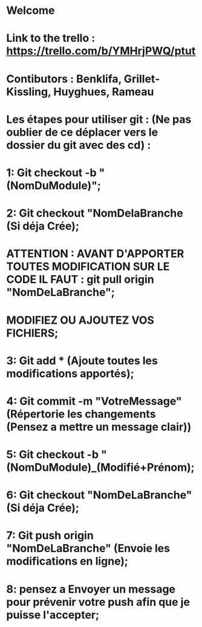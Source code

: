 # Welcome
# Link to the trello : https://trello.com/b/YMHrjPWQ/ptut
# Contibutors : Benklifa, Grillet-Kissling, Huyghues, Rameau
#
# Les étapes pour utiliser git : (Ne pas oublier de ce déplacer vers le dossier du git avec des cd) :
# 1: Git checkout -b "(NomDuModule)";
# 2: Git checkout "NomDelaBranche (Si déja Crée);
# ATTENTION : AVANT D'APPORTER TOUTES MODIFICATION SUR LE CODE IL FAUT : git pull origin "NomDeLaBranche";
# MODIFIEZ OU AJOUTEZ VOS FICHIERS;
# 3: Git add * (Ajoute toutes les modifications apportés);
# 4: Git commit -m "VotreMessage" (Répertorie les changements (Pensez a mettre un message clair))
# 5: Git checkout -b "(NomDuModule)_(Modifié+Prénom);
# 6: Git checkout "NomDeLaBranche" (Si déja Crée);
# 7: Git push origin "NomDeLaBranche" (Envoie les modifications en ligne);
# 8: pensez a Envoyer un message pour prévenir votre push afin que je puisse l'accepter;
